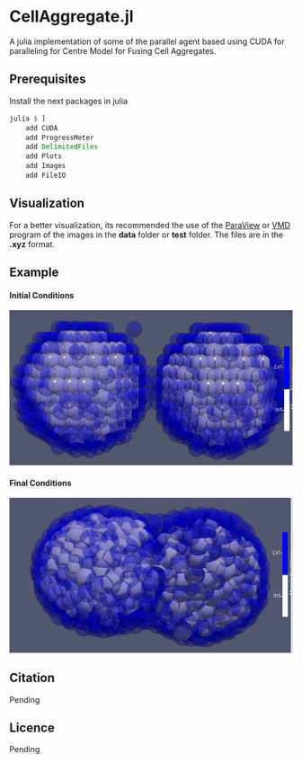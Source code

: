 # CellAggregate.jl
A julia implementation of some of the parallel agent based
using CUDA for paralleling for Centre Model for Fusing Cell Aggregates.

## Prerequisites
Install the next packages in julia
``` julia
julia $ ]
    add CUDA
    add ProgressMeter
    add DelimitedFiles
    add Plots
    add Images
    add FileIO
```

## Visualization
For a better visualization, its recommended the use of the [ParaView](https://www.paraview.org/) or [VMD](https://www.ks.uiuc.edu/Development/Download/download.cgi?PackageName=VMD) program of the images in the **data** folder or **test** folder. The files are in the **.xyz** format.

## Example
#### Initial Conditions
![initial](doc/README/initial.png)
#### Final Conditions
![final](doc/README/final.png)

## Citation
Pending

## Licence
Pending